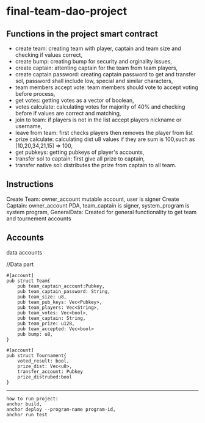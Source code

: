 # final-team-dao-project

## Functions in the project smart contract

- create team: creating team with player, captain and team size and checking if values correct,
- create bump: creating bump for security and orginality issues,
- create captain: attenting captain for the team from team players,
- create captain password: creating captain password to get and transfer sol, password shall include low, special and similar characters,
- team members accept vote: team members should vote to accept voting before process,
- get votes: getting votes as a vector of boolean,
- votes calculate: calculating votes for majority of 40% and checking before if values are correct and matching,
- join to team: if players is not in the list accept players nickname or username,
- leave from team: first checks players then removes the player from list
- prize calculate: calculating dist u8 values if they are sum is 100,such as [10,20,34,21,15] => 100,
- get pubkeys: getting pubkeys of player's accounts,
- transfer sol to captain: first give all prize to captain,
- transfer native sol: distributes the prize from captain to all team.

## Instructions

Create Team: owner_account mutable account, user is signer
Create Captain: owner_account PDA, team_captain is signer, system_program is system program,
GeneralData: Created for general functionality to get team and tournement accounts

## Accounts

data accounts

//Data part

```
#[account]
pub struct Team{
    pub team_captain_account:Pubkey,
    pub team_captain_password: String,
    pub team_size: u8,
    pub team_pub_keys: Vec<Pubkey>,
    pub team_players: Vec<String>,
    pub team_votes: Vec<bool>,
    pub team_captain: String,
    pub team_prize: u128,
    pub team_accepted: Vec<bool>
    pub bump: u8,
}

#[account]
pub struct Tournament{
    voted_result: bool,
    prize_dist: Vec<u8>,
    transfer_account: Pubkey
    prize_distrubed:bool
}
```


--------------------------------------------------------------
```
how to run project:
anchor build,
anchor deploy --program-name program-id,
anchor run test
```
